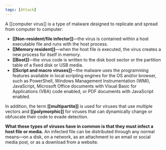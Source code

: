 ```yaml
---
tags: [Attack]
---
```

A [[computer virus]] is a type of malware designed to replicate and spread from computer to computer:

-   **[[Non-resident/file infector]]**—the virus is contained within a host executable file and runs with the host process. 
-   **[[Memory resident]]**—when the host file is executed, the virus creates a new process for itself in memory. 
-   **[[Boot]]**—the virus code is written to the disk boot sector or the partition table of a fixed disk or USB media.
-   **[[Script and macro viruses]]**—the malware uses the programming features available in local scripting engines for the OS and/or browser, such as PowerShell, Windows Management Instrumentation (WMI), JavaScript, Microsoft Office documents with Visual Basic for Applications (VBA) code enabled, or PDF documents with JavaScript enabled.

In addition, the term **[[multipartite]]** is used for viruses that use multiple vectors and **[[polymorphic]]** for viruses that can dynamically change or obfuscate their code to evade detection.

**What these types of viruses have in common is that they must infect a host file or media.** An infected file can be distributed through any normal means—on a disk, on a network, as an attachment to an email or social media post, or as a download from a website.
